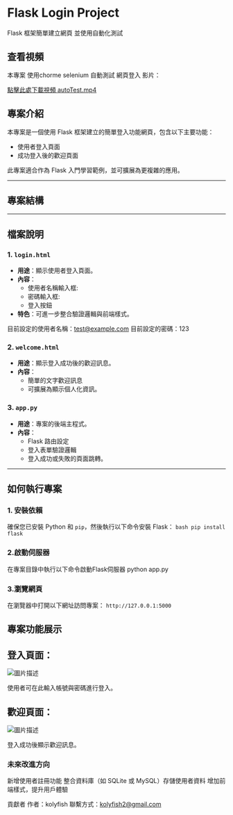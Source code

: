 
# Flask Login Project
Flask 框架簡單建立網頁 並使用自動化測試

## 查看視頻
本專案 使用chorme selenium 自動測試 網頁登入 影片：

[點擊此處下載視頻 autoTest.mp4 ](autoTest.mp4)

## 專案介紹
本專案是一個使用 Flask 框架建立的簡單登入功能網頁，包含以下主要功能：
- 使用者登入頁面
- 成功登入後的歡迎頁面

此專案適合作為 Flask 入門學習範例，並可擴展為更複雜的應用。

---

## 專案結構



---

## 檔案說明

### 1. `login.html`
- **用途**：顯示使用者登入頁面。
- **內容**：
  - 使用者名稱輸入框:
  - 密碼輸入框:
  - 登入按鈕
- **特色**：可進一步整合驗證邏輯與前端樣式。

目前設定的使用者名稱：test@example.com
目前設定的密碼：123

### 2. `welcome.html`
- **用途**：顯示登入成功後的歡迎訊息。
- **內容**：
  - 簡單的文字歡迎訊息
  - 可擴展為顯示個人化資訊。

### 3. `app.py`
- **用途**：專案的後端主程式。
- **內容**：
  - Flask 路由設定
  - 登入表單驗證邏輯
  - 登入成功或失敗的頁面跳轉。

---

## 如何執行專案

### 1. 安裝依賴
確保您已安裝 Python 和 `pip`，然後執行以下命令安裝 Flask：
```bash pip install flask```
### 2.啟動伺服器
在專案目錄中執行以下命令啟動Flask伺服器
python app.py
### 3.瀏覽網頁
在瀏覽器中打開以下網址訪問專案：
```http://127.0.0.1:5000```

## 專案功能展示
## 登入頁面：
![圖片描述](登入畫面.png)

使用者可在此輸入帳號與密碼進行登入。

## 歡迎頁面：
![圖片描述](歡迎畫面.png)

登入成功後顯示歡迎訊息。

### 未來改進方向
新增使用者註冊功能
整合資料庫（如 SQLite 或 MySQL）存儲使用者資料
增加前端樣式，提升用戶體驗

貢獻者
作者：kolyfish
聯繫方式：kolyfish2@gmail.com
